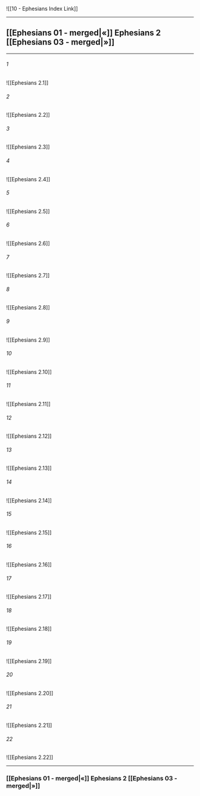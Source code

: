 ![[10 - Ephesians Index Link]]

---
##  [[Ephesians 01 - merged|«]] Ephesians 2 [[Ephesians 03 - merged|»]]

---

###### 1
![[Ephesians 2.1]] 

###### 2
![[Ephesians 2.2]] 

###### 3
![[Ephesians 2.3]] 

###### 4
![[Ephesians 2.4]]

###### 5 
![[Ephesians 2.5]] 

###### 6
![[Ephesians 2.6]] 

###### 7
![[Ephesians 2.7]] 

###### 8
![[Ephesians 2.8]] 

###### 9
![[Ephesians 2.9]] 

###### 10
![[Ephesians 2.10]] 

###### 11
![[Ephesians 2.11]] 

###### 12
![[Ephesians 2.12]]

###### 13
![[Ephesians 2.13]] 

###### 14
![[Ephesians 2.14]] 

###### 15
![[Ephesians 2.15]]

###### 16
![[Ephesians 2.16]] 

###### 17
![[Ephesians 2.17]]

###### 18
![[Ephesians 2.18]] 

###### 19
![[Ephesians 2.19]] 

###### 20
![[Ephesians 2.20]]

###### 21
![[Ephesians 2.21]] 

###### 22
![[Ephesians 2.22]] 


---
###  [[Ephesians 01 - merged|«]] Ephesians 2 [[Ephesians 03 - merged|»]]